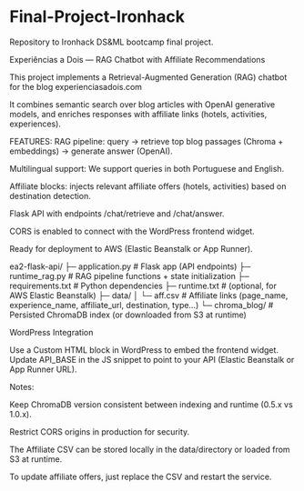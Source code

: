 # Final-Project-Ironhack
Repository to Ironhack DS&amp;ML bootcamp final project.

Experiências a Dois — RAG Chatbot with Affiliate Recommendations

This project implements a Retrieval-Augmented Generation (RAG) chatbot for the blog experienciasadois.com

It combines semantic search over blog articles with OpenAI generative models, and enriches responses with affiliate links (hotels, activities, experiences).


FEATURES:
RAG pipeline: query → retrieve top blog passages (Chroma + embeddings) → generate answer (OpenAI).

Multilingual support: We support queries in both Portuguese and English.

Affiliate blocks: injects relevant affiliate offers (hotels, activities) based on destination detection.

Flask API with endpoints /chat/retrieve and /chat/answer.

CORS is enabled to connect with the WordPress frontend widget.

Ready for deployment to AWS (Elastic Beanstalk or App Runner).

ea2-flask-api/
├─ application.py        # Flask app (API endpoints)
├─ runtime_rag.py        # RAG pipeline functions + state initialization
├─ requirements.txt      # Python dependencies
├─ runtime.txt           # (optional, for AWS Elastic Beanstalk)
├─ data/
│   └─ aff.csv           # Affiliate links (page_name, experience_name, affiliate_url, destination, type…)
└─ chroma_blog/          # Persisted ChromaDB index (or downloaded from S3 at runtime)


WordPress Integration

Use a Custom HTML block in WordPress to embed the frontend widget.
Update API_BASE in the JS snippet to point to your API (Elastic Beanstalk or App Runner URL).


Notes:

Keep ChromaDB version consistent between indexing and runtime (0.5.x vs 1.0.x).

Restrict CORS origins in production for security.

The Affiliate CSV can be stored locally in the data/directory or loaded from S3 at runtime.

To update affiliate offers, just replace the CSV and restart the service.


